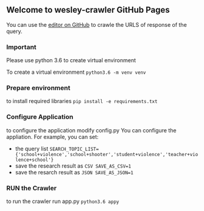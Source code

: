 ## Welcome to wesley-crawler GitHub Pages

You can use the [editor on GitHub](https://github.com/ramazansicakyuz/wesley-crawler/edit/gh-pages/index.md) to crawle the URLS of response of the query.

### Important
Please use python 3.6 to create virtual environment

To create a virtual environment
  `python3.6 -m venv venv`

### Prepare environment
to install required libraries
  `pip install -e requirements.txt`

### Configure Application
to configure the application modify config.py You can configure the appliation. For example, you can set:

- the query list 
    `SEARCH_TOPIC_LIST={'school+violence','school+shooter','student+violence','teacher+violence+school'}`
- save the research result as 
    `CSV SAVE_AS_CSV=1`
- save the resarch result as 
    `JSON SAVE_AS_JSON=1`
    
### RUN the Crawler
to run the crawler run app.py
  `python3.6 appy`
  

